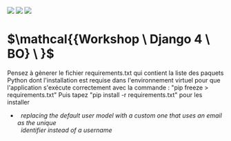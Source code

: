 
![](https://img.shields.io/badge/Workshop1-grey?style=for-the-badge)
![](https://img.shields.io/badge/Django4-grey?style=for-the-badge)
![](https://img.shields.io/badge/Python3-grey?style=for-the-badge)
# $\mathcal{{Workshop  \ Django 4 \ BO} \ \}$



Pensez à gènerer le fichier requirements.txt qui contient la liste des paquets Python dont l'installation est requise dans l'environnement virtuel pour que l'application s'exécute correctement avec la commande : "pip freeze > requirements.txt"
Puis tapez "pip install -r requirements.txt" pour les installer


- $\ \ {replacing \ the \ default \ user \ model \ with \ a \ custom \ one \ that \ uses \ an \ email \ as \ the \ unique \ }$  
$\ \ {identifier \ instead \ of \ a \ username }$  


